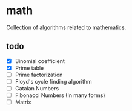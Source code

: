 # math
Collection of algorithms related to mathematics.

## todo
- [x] Binomial coefficient
- [x] Prime table
- [ ] Prime factorization
- [ ] Floyd's cycle finding algorithm
- [ ] Catalan Numbers
- [ ] Fibonacci Numbers (In many forms)
- [ ] Matrix

